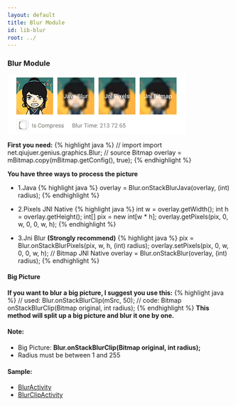 ```yaml
---
layout: default
title: Blur Module
id: lib-blur
root: ../
---
```


### Blur Module

![Img](../assets/images/blur.gif)

**First you need:**
{% highlight java %}
// import
import net.qiujuer.genius.graphics.Blur;
// source
Bitmap overlay = mBitmap.copy(mBitmap.getConfig(), true);
{% endhighlight %}

**You have three ways to process the picture**
* 1.Java
{% highlight java %}
overlay = Blur.onStackBlurJava(overlay, (int) radius);
{% endhighlight %}

* 2.Pixels JNI Native
{% highlight java %}
int w = overlay.getWidth();
int h = overlay.getHeight();
int[] pix = new int[w * h];
overlay.getPixels(pix, 0, w, 0, 0, w, h);
{% endhighlight %}

* 3.Jni Blur **(Strongly recommend)**
{% highlight java %}
pix = Blur.onStackBlurPixels(pix, w, h, (int) radius);
overlay.setPixels(pix, 0, w, 0, 0, w, h);
// Bitmap JNI Native
overlay = Blur.onStackBlur(overlay, (int) radius);
{% endhighlight %}


#### Big Picture

**If you want to blur a big picture, I suggest you use this:**
{% highlight java %}
// used:
Blur.onStackBlurClip(mSrc, 50);
// code:
Bitmap onStackBlurClip(Bitmap original, int radius);
{% endhighlight %}
**This method will split up a big picture and blur it one by one.**


#### Note:

* Big Picture: **Blur.onStackBlurClip(Bitmap original, int radius);**
* Radius must be between 1 and 255


#### Sample:
* [BlurActivity](https://github.com/qiujuer/Genius-Android/blob/master/caprice/app/src/main/java/net/qiujuer/sample/genius/BlurActivity.java)
* [BlurClipActivity](https://github.com/qiujuer/Genius-Android/blob/master/caprice/app/src/main/java/net/qiujuer/sample/genius/BlurClipActivity.java)
